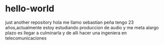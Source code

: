 # hello-world
just another repository 
hola me llamo sebastian peña tengo 23 años,actualmente estoy estudiando produccion de audio y me meta alargo plazo es llegar a culminarla y de alli hacer una ingeniera en telecomunicaciones 
